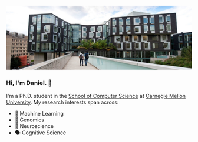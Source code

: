 <!-- Background Image -->
![Background Image](https://github.com/taekb/taekb/blob/master/cmughc.jpg?raw=true)

### Hi, I'm Daniel. 👋
I'm a Ph.D. student in the [School of Computer Science](https://www.cs.cmu.edu/) at [Carnegie Mellon University](https://www.cmu.edu/). My research interests span across:
- 🤖  Machine Learning
- 🧬  Genomics
- 🧠  Neuroscience
- 🗣️  Cognitive Science
